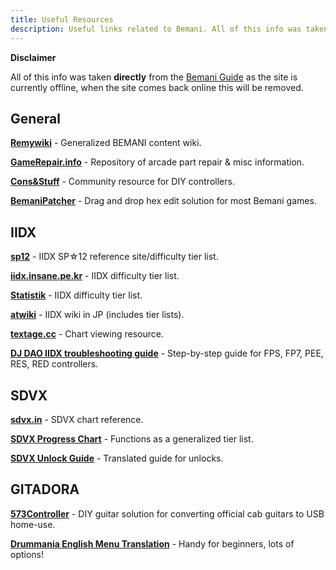 ```yaml
---
title: Useful Resources
description: Useful links related to Bemani. All of this info was taken directly from https://bemani.guide as the site is currently offline, when the site comes back online this will be removed.
---
```

**Disclaimer**

All of this info was taken **directly** from the [Bemani Guide](https://bemani.guide) as the site is currently offline, when the site comes back online this will be removed.


## General  
[**Remywiki**](https://remywiki.com/Main_Page)  - Generalized BEMANI content wiki.  
    
[**GameRepair.info**](https://gamerepair.info/)  - Repository of arcade part repair & misc information.  
    
[**Cons&Stuff**](https://consandstuff.github.io/)  - Community resource for DIY controllers.  
    
[**BemaniPatcher**](https://mon.im/bemanipatcher/)  - Drag and drop hex edit solution for most Bemani games.  

## IIDX
[**sp12**](https://web.archive.org/web/20210913062207/https://sp12.iidx.app/)  - IIDX SP☆12 reference site/difficulty tier list.  
    
[**iidx.insane.pe.kr**](https://web.archive.org/web/20210913062207/https://iidx.insane.pe.kr/!/)  - IIDX difficulty tier list.  
    
[**Statistik**](https://web.archive.org/web/20210913062207/http://statistik.benhgreen.com/)  - IIDX difficulty tier list.  
    
[**atwiki**](https://web.archive.org/web/20210913062207/https://w.atwiki.jp/bemani2sp/sp/)  - IIDX wiki in JP (includes tier lists).  
    
[**textage.cc**](https://web.archive.org/web/20210913062207/https://textage.cc/score/)  - Chart viewing resource.  
    
[**DJ DAO IIDX troubleshooting guide**](https://web.archive.org/web/20210913062207/https://github.com/minsang-github/rhythmgame-docs/wiki/DJ-DAO-IIDX-controller-troubleshooting)  - Step-by-step guide for FPS, FP7, PEE, RES, RED controllers.  

## SDVX
[**sdvx.in**](https://web.archive.org/web/20210913062207/https://sdvx.in/)  - SDVX chart reference.  
    
[**SDVX Progress Chart**](https://web.archive.org/web/20210913062207/https://docs.google.com/spreadsheets/d/1cFltguBvPplBem-x1STHnG3k4TZzFfyNEZ-RwsQszoo/edit#gid=0)  - Functions as a generalized tier list.  
    
[**SDVX Unlock Guide**](https://web.archive.org/web/20210913062207/https://docs.google.com/spreadsheets/d/1VBYWSUaKqHUOyfCtvkHFYBSnEPwxhTh8-m4UlU8zUL0/)  - Translated guide for unlocks.  

## GITADORA
[**573Controller**](https://web.archive.org/web/20210913062207/https://github.com/limyz/573controller)  - DIY guitar solution for converting official cab guitars to USB home-use.  
    
[**Drummania English Menu Translation**](https://web.archive.org/web/20210913062207/https://twitter.com/approvedtx/status/1174028743989317632?s=21)  - Handy for beginners, lots of options!  
